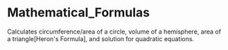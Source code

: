 # Mathematical_Formulas
 Calculates circumference/area of a circle, volume of a hemisphere, area of a triangle[Heron's Formula], and solution for quadratic equations.
